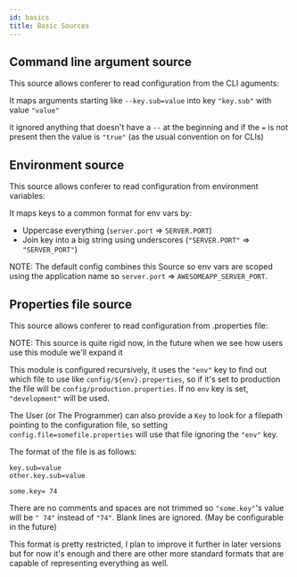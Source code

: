 ```yaml
---
id: basics
title: Basic Sources
---
```


## Command line argument source

This source allows conferer to read configuration from the CLI aguments:

It maps arguments starting like `--key.sub=value` into key `"key.sub"` with value `"value"`

it ignored anything that doesn't have a `--` at the beginning and if the `=` is not present
then the value is `"true"` (as the usual convention on for CLIs)

## Environment source

This source allows conferer to read configuration from environment variables:

It maps keys to a common format for env vars by:

* Uppercase everything (`server.port` => `SERVER.PORT`)
* Join key into a big string using underscores (`"SERVER.PORT"` => `"SERVER_PORT"`)

NOTE: The default config combines this Source so env vars are scoped using the
application name so `server.port` => `AWESOMEAPP_SERVER_PORT`.

## Properties file source

This source allows conferer to read configuration from .properties file:

NOTE: This source is quite rigid now, in the future when we see how users use this module we'll
expand it

This module is configured recursively, it uses the `"env"` key to find out which file to use
like `config/${env}.properties`, so if it's set to production the file will be
`config/production.properties`. If no `env` key is set, `"development"` will be used.

The User (or The Programmer) can also provide a `Key` to look for a filepath pointing to the
configuration file, so setting `config.file=somefile.properties` will use that file ignoring
the `"env"` key.

The format of the file is as follows:

```
key.sub=value
other.key.sub=value

some.key= 74

```

There are no comments and spaces are not trimmed so `"some.key"`'s value will be `" 74"` instead 
of `"74"`. Blank lines are ignored. (May be configurable in the future)

This format is pretty restricted, I plan to improve it further in later versions but for now it's
enough and there are other more standard formats that are capable of representing everything as
well.
